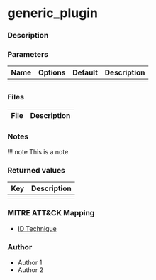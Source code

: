 # generic_plugin

### Description

### Parameters
| Name | Options | Default | Description |
| --- | --- | --- | --- |
|     |     |     |     |

### Files
| File | Description |
| ---- | ----------- |

### Notes
!!! note
    This is a note.

### Returned values
| Key | Description |
| --- | --- |
|     |     |

### MITRE ATT&CK Mapping
- [ID Technique](https://attack.mitre.org/techniques/XXX)

### Author
- Author 1
- Author 2